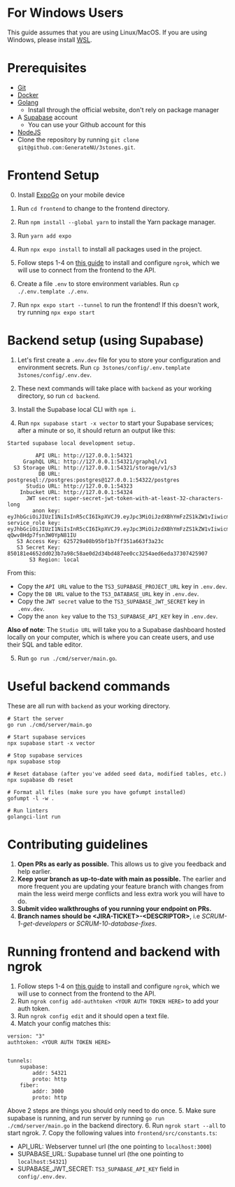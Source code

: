 # For Windows Users

This guide assumes that you are using Linux/MacOS. If you are using Windows, please install [WSL](https://learn.microsoft.com/en-us/windows/wsl/install).

# Prerequisites

- [Git](https://git-scm.com/)
- [Docker](https://docs.docker.com/get-started/get-docker/)
- [Golang](https://go.dev/)
  - Install through the official website, don't rely on package manager
- A [Supabase](https://supabase.com/) account
  - You can use your Github account for this
- [NodeJS](https://nodejs.org/en/)
- Clone the repository by running `git clone git@github.com:GenerateNU/3stones.git`.

# Frontend Setup

0. Install [ExpoGo](https://expo.dev/go) on your mobile device

1. Run `cd frontend` to change to the frontend directory.

2. Run `npm install --global yarn` to install the Yarn package manager.

3. Run `yarn add expo`

4. Run `npx expo install` to install all packages used in the project.

5. Follow steps 1-4 on [this guide](https://ngrok.com/docs/getting-started/) to install and configure `ngrok`, which we will use to connect from the frontend to the API.

6. Create a file `.env` to store environment variables. Run `cp ./.env.template ./.env`.

7. Run `npx expo start --tunnel` to run the frontend! If this doesn't work, try running `npx expo start`

# Backend setup (using Supabase)

1. Let's first create a `.env.dev` file for you to store your configuration and environment secrets. Run `cp 3stones/config/.env.template 3stones/config/.env.dev`.

2. These next commands will take place with `backend` as your working directory, so run `cd backend`.

3. Install the Supabase local CLI with `npm i`.

4. Run `npx supabase start -x vector` to start your Supabase services; after a minute or so, it should return an output like this:

```
Started supabase local development setup.

         API URL: http://127.0.0.1:54321
     GraphQL URL: http://127.0.0.1:54321/graphql/v1
  S3 Storage URL: http://127.0.0.1:54321/storage/v1/s3
          DB URL: postgresql://postgres:postgres@127.0.0.1:54322/postgres
      Studio URL: http://127.0.0.1:54323
    Inbucket URL: http://127.0.0.1:54324
      JWT secret: super-secret-jwt-token-with-at-least-32-characters-long
        anon key: eyJhbGciOiJIUzI1NiIsInR5cCI6IkpXVCJ9.eyJpc3MiOiJzdXBhYmFzZS1kZW1vIiwicm9sZSI6ImFub24iLCJleHAiOjE5ODM4MTI5OTZ9.CRXP1A7WOeoJeXxjNni43kdQwgnWNReilDMblYTn_I0
service_role key: eyJhbGciOiJIUzI1NiIsInR5cCI6IkpXVCJ9.eyJpc3MiOiJzdXBhYmFzZS1kZW1vIiwicm9sZSI6InNlcnZpY2Vfcm9sZSIsImV4cCI6MTk4MzgxMjk5Nn0.EGIM96RAZx35lJzdJsyH-qQwv8Hdp7fsn3W0YpN81IU
   S3 Access Key: 625729a08b95bf1b7ff351a663f3a23c
   S3 Secret Key: 850181e4652dd023b7a98c58ae0d2d34bd487ee0cc3254aed6eda37307425907
       S3 Region: local
```

From this:

- Copy the `API URL` value to the `TS3_SUPABASE_PROJECT_URL` key in `.env.dev`.
- Copy the `DB URL` value to the `TS3_DATABASE_URL` key in `.env.dev`.
- Copy the `JWT secret` value to the `TS3_SUPABASE_JWT_SECRET` key in `.env.dev`.
- Copy the `anon key` value to the `TS3_SUPABASE_API_KEY` key in `.env.dev`.

**Also of note**: The `Studio URL` will take you to a Supabase dashboard hosted locally on your computer, which is where you can create users, and use their SQL and table editor.

5. Run `go run ./cmd/server/main.go`.

# Useful backend commands

These are all run with `backend` as your working directory.

```
# Start the server
go run ./cmd/server/main.go

# Start supabase services
npx supabase start -x vector

# Stop supabase services
npx supabase stop

# Reset database (after you've added seed data, modified tables, etc.)
npx supabase db reset

# Format all files (make sure you have gofumpt installed)
gofumpt -l -w .

# Run linters
golangci-lint run
```

# Contributing guidelines
1. **Open PRs as early as possible.** This allows us to give you feedback and help earlier.
2. **Keep your branch as up-to-date with main as possible.** The earlier and more frequent you are updating your feature branch with changes from main the less weird merge conflicts and less extra work you will have to do.
3. **Submit video walkthroughs of you running your endpoint on PRs.** 
4. **Branch names should be \<JIRA-TICKET\>-\<DESCRIPTOR\>**, i.e _SCRUM-1-get-developers_ or _SCRUM-10-database-fixes_.

# Running frontend and backend with ngrok
1. Follow steps 1-4 on [this guide](https://ngrok.com/docs/getting-started/) to install and configure `ngrok`, which we will use to connect from the frontend to the API.
2. Run `ngrok config add-authtoken <YOUR AUTH TOKEN HERE>` to add your auth token.
3. Run `ngrok config edit` and it should open a text file.
4. Match your config matches this:
```
version: "3"
authtoken: <YOUR AUTH TOKEN HERE>


tunnels:
    supabase:
        addr: 54321
        proto: http
    fiber:
        addr: 3000
        proto: http
```
Above 2 steps are things you should only need to do once.
5. Make sure supabase is running, and run server by running `go run ./cmd/server/main.go` in the backend directory.
6. Run `ngrok start --all` to start ngrok.
7. Copy the following values into `frontend/src/constants.ts`:
  - API_URL: Webserver tunnel url (the one pointing to `localhost:3000`)
  - SUPABASE_URL: Supabase tunnel url (the one pointing to `localhost:54321`)
  - SUPABASE_JWT_SECRET: `TS3_SUPABASE_API_KEY` field in `config/.env.dev`.
